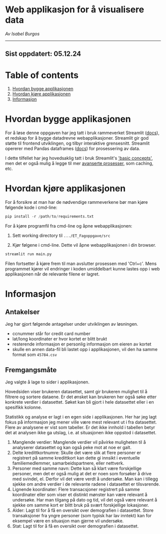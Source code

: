 Web applikasjon for å visualisere data
==============================
*Av Isabel Burgos*

----
Sist oppdatert: 05.12.24
----

# Table of contents
1. [Hvordan bygge applikasjonen](#hvordan-bygge-applikasjonen)
2. [Hvordan kjøre applikasjonen](#hvordan-kjøre-applikasjonen)
3. [Informasjon](#informasjon)


# Hvordan bygge applikasjonen
For å løse denne oppgaven har jeg tatt i bruk rammeverket Streamlit ([docs](https://docs.streamlit.io/)), et redskap for å bygge datadrevne webapplikasjoner. Streamlit gir god støtte til frontend utviklingen, og tilbyr interaktive grensesnitt. Streamlit opererer med Pandas dataframes ([docs](https://pandas.pydata.org/docs/reference/frame.html)) for prosessering av data.

I dette tilfellet har jeg hovedsaklig tatt i bruk Streamlit's ['basic concepts'](https://docs.streamlit.io/get-started/fundamentals/main-concepts), men det er også mulig å legge til mer [avanserte prosesser](https://docs.streamlit.io/get-started/fundamentals/advanced-concepts), som caching, etc.

# Hvordan kjøre applikasjonen
For å forsikre at man har de nødvendige rammeverkene bør man kjøre følgende kode i cmd-line:
```python
pip install -r /path/to/requirements.txt
```

For å kjøre programfil fra cmd-line og åpne webapplikasjonen:
1. Sett working directory til `.../ET_Fagoppgave/src`

2. Kjør følgene i cmd-line. Dette vil åpne webapplikasjonen i din browser.
```python
streamlit run main.py
```

Filen fortsetter å kjøre frem til man avslutter prosessen med 'Ctrl+c'. Mens programmet kjører vil endringer i koden umiddelbart kunne lastes opp i web applikasjonen når de relevante filene er lagret. 

# Informasjon
## Antakelser
Jeg har gjort følgende antagelser under utviklingen av løsningen.
- ccnummer står for credit card number
- lat/long koordinater er hvor kortet er blitt brukt
- resterende informasjon er personlig informasjon om eieren av kortet
- skulle en annen data-fil bli lastet opp i applikasjonen, vil den ha samme format som `45784.csv`

## Fremgangsmåte
Jeg valgte å lage to sider i applikasjonen. 

Hovedsiden viser brukeren datasettet, samt gir brukeren mulighet til å filtrere og sortere dataene. Er det ønsket kan brukeren her også søke etter konkrete verdier i datasettet. Søket kan bli gjort i hele datasettet eller i en spesifikk kolonne.

Statistikk og analyse er lagt i en egen side i applikasjonen. Her har jeg lagt fokus på informasjon jeg mener ville være mest relevant ut i fra datasettet. Flere av analysene er vist som tabeller. Er det ikke innhold i tabellen betyr det at analysen ikke ga utslag, i.e. at situasjonen ikke oppstod i datasettet.
1. Manglende verdier: Manglende verdier vil påvirke muligheten til å analyserer datasettet og kan også peke mot at noe er galt.
2. Delte kredittkortnumre: Skulle det være slik at flere personer er registrert på samme kredittkort kan dette gi innsikt i eventuelle familiemedlemmer, samarbeidspartnere, eller nettverk.
3. Personer med samme navn: Dette kan så klart være forskjellige personer, men det er også mulig at det er noen som forsøker å drive med svindel, el. Derfor vil det være verdt å undersøke. Man kan i tillegg sjekke om andre verdier i de relevante radene i datasettet er tilsvarende.
4. Lignende koordinater: Flere transacsjoner registrert på samme koordinater eller som viser et distinkt mønster kan være relevant å undersøke. Har man tilgang på dato og tid, vil det også være relevant å sjekke om samme kort er blitt bruk på svært forskjellige lokasjoner.
5. Alder: Lagt til for å få en oversikt over demografien i datasettet. Store transaksjoner fra yngre personer (som typisk har lav inntekt) kan for eksempel være en situasjon man gjerne vil undersøke.
6. Stat: Lagt til for å få en oversikt over demografien i datasettet.
